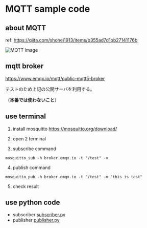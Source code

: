 # MQTT sample code

## about MQTT
ref: https://qiita.com/shohei1913/items/b355ad7d1bb27141176b

![MQTT Image](https://qiita-user-contents.imgix.net/https%3A%2F%2Fqiita-image-store.s3.amazonaws.com%2F0%2F90680%2Ff4e88576-028b-e350-5a09-8fb3116ade2b.png?ixlib=rb-1.2.2&auto=format&gif-q=60&q=75&s=85f3489f362204fa5ce5311d7dc6dbd0)


## mqtt broker
https://www.emqx.io/mqtt/public-mqtt5-broker

テストのため上記の公開サーバを利用する。

（**本番では使わないこと**）

## use terminal
1. install mosquitto
https://mosquitto.org/download/

2. open 2 terminal

3. subscribe command
```
mosquitto_sub -h broker.emqx.io -t "/test" -v
```

4. publish command
```
mosquitto_pub -h broker.emqx.io -t "/test" -m "this is test"
```

5. check result

## use python code

- subscriber [subscriber.py](./subscriber.py)
- publisher [publisher.py](./publisher.py)